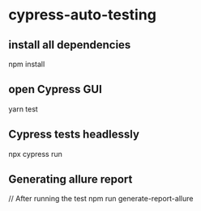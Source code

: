 # cypress-auto-testing

## install all dependencies
npm install

## open Cypress GUI
yarn test


## Cypress tests headlessly
npx cypress run

## Generating allure report

// After running the test
npm run generate-report-allure
